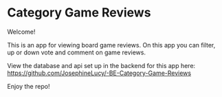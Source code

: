 # Category Game Reviews

Welcome!

This is an app for viewing board game reviews. On this app you can filter, up or down vote and comment on game reviews.

View the database and api set up in the backend for this app here: https://github.com/JosephineLucy/-BE-Category-Game-Reviews

Enjoy the repo!
